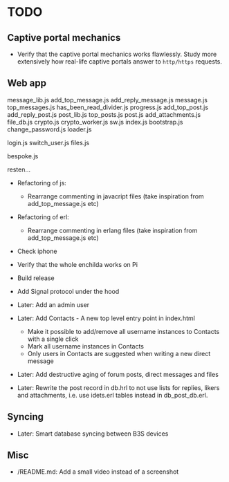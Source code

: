 # TODO

## Captive portal mechanics

* Verify that the captive portal mechanics works flawlessly. Study more
  extensively how real-life captive portals answer to `http/https` requests.

## Web app

message_lib.js
add_top_message.js
add_reply_message.js
message.js
top_messages.js
has_been_read_divider.js
progress.js
add_top_post.js
add_reply_post.js
post_lib.js
top_posts.js
post.js
add_attachments.js
file_db.js
crypto.js
crypto_worker.js
sw.js
index.js
bootstrap.js
change_password.js
loader.js





login.js
switch_user.js
files.js

bespoke.js





resten...

* Refactoring of js:
  * Rearrange commenting in javacript files (take inspiration from add_top_message.js etc)

* Refactoring of erl:
  * Rearrange commenting in erlang files (take inspiration from add_top_message.js etc)

* Check iphone

* Verify that the whole enchilda works on Pi

* Build release

* Add Signal protocol under the hood

* Later: Add an admin user
* Later: Add Contacts - A new top level entry point in index.html
  - Make it possible to add/remove all username instances to Contacts with a
    single click
  - Mark all username instances in Contacts
  - Only users in Contacts are suggested when writing a new direct message
* Later: Add destructive aging of forum posts, direct messages and files
* Later: Rewrite the post record in db.hrl to not use lists for replies, likers
  and attachments, i.e. use idets.erl tables instead in db_post_db.erl.

## Syncing

- Later: Smart database syncing between B3S devices

## Misc

- /README.md: Add a small video instead of a screenshot
